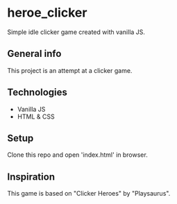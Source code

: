 # heroe_clicker
Simple idle clicker game created with vanilla JS.

## General info
This project is an attempt at a clicker game.

## Technologies
* Vanilla JS
* HTML & CSS

## Setup 
Clone this repo and open 'index.html' in browser.

## Inspiration
This game is based on "Clicker Heroes" by "Playsaurus".
